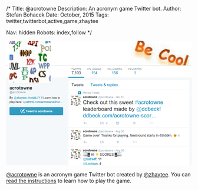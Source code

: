 /*
Title: @acrotowne
Description: An acronym game Twitter bot.
Author: Stefan Bohacek
Date: October, 2015
Tags: twitter,twitterbot,active,game,zhaytee

Nav: hidden
Robots: index,follow
*/

[![](/content/bots/twitterbots/images/acrotowne.png)](https://twitter.com/acrotowne)

[@acrotowne](https://twitter.com/acrotowne) is an acronym game Twitter bot created by [@zhaytee](https://twitter.com/zhaytee). You can [read the instructions](http://i.puthtml.com/acrotowne/instructions) to learn how to play the game.